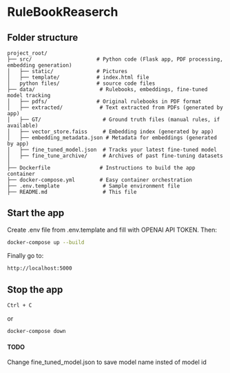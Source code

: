 #  RuleBookReaserch

## Folder structure 


```text
project_root/
├── src/                     # Python code (Flask app, PDF processing, embedding generation)
│   ├── static/              # Pictures
│   ├── template/            # index.html file
│   python files/            # source code files
├── data/                     # Rulebooks, embeddings, fine-tuned model tracking
│   ├── pdfs/                # Original rulebooks in PDF format
│   ├── extracted/            # Text extracted from PDFs (generated by app)
│   ├── GT/                    # Ground truth files (manual rules, if available)
│   ├── vector_store.faiss     # Embedding index (generated by app)
│   ├── embedding_metadata.json # Metadata for embeddings (generated by app)
│   ├── fine_tuned_model.json  # Tracks your latest fine-tuned model
│   ├── fine_tune_archive/     # Archives of past fine-tuning datasets
│
├── Dockerfile                # Instructions to build the app container
├── docker-compose.yml        # Easy container orchestration
├── .env.template              # Sample environment file
├── README.md                  # This file
```

## Start the app
Create .env file from .env.template and fill with OPENAI API TOKEN. Then:
```bash
docker-compose up --build
```
Finally go to:
```bash
http://localhost:5000
```

## Stop the app
```bash
Ctrl + C
```
or
```bash
docker-compose down
```

#### TODO
Change fine_tuned_model.json to save model name insted of model id
